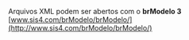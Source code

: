 Arquivos XML podem ser abertos com o **brModelo 3**
[www.sis4.com/brModelo/brModelo/](http://www.sis4.com/brModelo/brModelo/)

